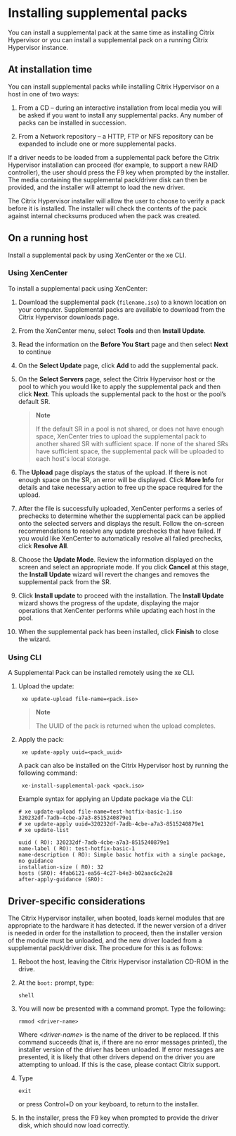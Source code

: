 # Installing supplemental packs

You can install a supplemental pack at the same time as installing Citrix Hypervisor or you can install a supplemental pack on a running Citrix Hypervisor instance.

## At installation time

You can install supplemental packs while installing Citrix Hypervisor on a host in one of two ways:

1.  From a CD – during an interactive installation from local media you will be asked if you want to install any supplemental packs.
    Any number of packs can be installed in succession.

1.  From a Network repository – a HTTP, FTP or NFS repository can be expanded to include one or more supplemental packs.

If a driver needs to be loaded from a supplemental pack before the Citrix Hypervisor installation can proceed (for example, to support a new RAID
controller), the user should press the F9 key when prompted by the installer.
The media containing the supplemental pack/driver disk can then be provided, and the installer will attempt to load the new driver.

The Citrix Hypervisor installer will allow the user to choose to verify a pack before it is installed.
The installer will check the contents of the pack against internal checksums produced when the pack was created.

## On a running host

Install a supplemental pack by using XenCenter or the xe CLI.

### Using XenCenter

To install a supplemental pack using XenCenter:

1.  Download the supplemental pack (`filename.iso`) to a known location on your computer.
    Supplemental packs are available to download from the Citrix Hypervisor downloads page.

1.  From the XenCenter menu, select **Tools** and then **Install Update**.

1.  Read the information on the **Before You Start** page and then select **Next** to continue

1.  On the **Select Update** page, click **Add** to add the supplemental pack.

1.  On the **Select Servers** page, select the Citrix Hypervisor host or the pool to which you would like to apply the supplemental pack and then click **Next**.
    This uploads the supplemental pack to the host or the pool’s default SR.

    > **Note**
    >
    > If the default SR in a pool is not shared, or does not have enough space, XenCenter tries to upload the supplemental pack to another shared SR with sufficient space.
    > If none of the shared SRs have sufficient space, the supplemental pack will be uploaded to each host's local storage.

1.  The **Upload** page displays the status of the upload.
    If there is not enough space on the SR, an error will be displayed.
    Click **More Info** for details and take necessary action to free up the space required for the upload.

1.  After the file is successfully uploaded, XenCenter performs a series of prechecks to determine whether the supplemental pack can be applied onto the selected servers and displays the result.
    Follow the on-screen recommendations to resolve any update prechecks that have failed.
    If you would like XenCenter to automatically resolve all failed prechecks, click **Resolve All**.

1.  Choose the **Update Mode**. Review the information displayed on the screen and select an appropriate mode.
    If you click **Cancel** at this stage, the **Install Update** wizard will revert the changes and removes the supplemental pack from the SR.

1.  Click **Install update** to proceed with the installation.
    The **Install Update** wizard shows the progress of the update, displaying the major operations that XenCenter performs while updating each host in the pool.

1.  When the supplemental pack has been installed, click **Finish** to close the wizard.

### Using CLI

A Supplemental Pack can be installed remotely using the xe CLI.

1.  Upload the update:

         xe update-upload file-name=<pack.iso>

    > **Note**
    >
    > The UUID of the pack is returned when the upload completes.

1.  Apply the pack:

         xe update-apply uuid=<pack_uuid>

    A pack can also be installed on the Citrix Hypervisor host by running the following command:

         xe-install-supplemental-pack <pack.iso>

    Example syntax for applying an Update package via the CLI:

        # xe update-upload file-name=test-hotfix-basic-1.iso
        320232df-7adb-4cbe-a7a3-8515240879e1
        # xe update-apply uuid=320232df-7adb-4cbe-a7a3-8515240879e1
        # xe update-list

        uuid ( RO): 320232df-7adb-4cbe-a7a3-8515240879e1
        name-label ( RO): test-hotfix-basic-1
        name-description ( RO): Simple basic hotfix with a single package, no guidance
        installation-size ( RO): 32
        hosts (SRO): 4fab6121-ea56-4c27-b4e3-b02aac6c2e28
        after-apply-guidance (SRO):

## Driver-specific considerations

The Citrix Hypervisor installer, when booted, loads kernel modules that are appropriate to the hardware it has detected.
If the newer version of a driver is needed in order for the installation to proceed, then the installer version of the module must be unloaded, and the new driver
loaded from a supplemental pack/driver disk.
The procedure for this is as follows:

1.  Reboot the host, leaving the Citrix Hypervisor installation CD-ROM in the drive.

1.  At the `boot:` prompt, type:

        shell

1.  You will now be presented with a command prompt. Type the following:

        rmmod <driver-name>

    Where &lt;*driver-name*&gt; is the name of the driver to be replaced.
    If this command succeeds (that is, if there are no error messages printed), the installer version of the driver has been unloaded.
    If error messages are presented, it is likely that other drivers depend on the driver you are attempting to unload.
    If this is the case, please contact Citrix support.

1.  Type

        exit

    or press Control+D on your keyboard, to return to the installer.

1.  In the installer, press the F9 key when prompted to provide the driver disk, which should now load correctly.